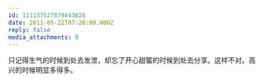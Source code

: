 ```yaml
---
id: 111137527879443828
date: 2011-05-22T07:28:00.000Z
reply: false
media_attachments: 0
---
```


只记得生气的时候到处去发泄，却忘了开心甜蜜的时候到处去分享。这样不对。高兴的时候明显多得多。 ​​​​

